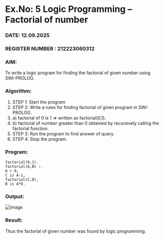 # Ex.No: 5   Logic Programming – Factorial of number   
### DATE: 12.09.2025                                                                          
### REGISTER NUMBER : 212223060312
### AIM: 
To  write  a logic program for finding the factorial of given number using SWI-PROLOG. 
### Algorithm:
1. STEP 1: Start the program
2. STEP 2:  Write a rules for finding factorial of given program in SWI-PROLOG.
3.   a)	factorial of 0 is 1 => written as factorial(0,1).
4.   b)	factorial of number greater than 0 obtained by recursively calling the factorial    function.
5. STEP 3: Run the program  to find answer of  query.
6. STEP 4: Stop the program.

### Program:
```
factorial(0,1).
factorial(A,B) :-
A > 0,
C is A-1,
factorial(C,D),  
B is A*D.
```


### Output:
![image](<img width="1919" height="1013" alt="Screenshot 2025-09-12 092947" src="https://github.com/user-attachments/assets/2ab663c8-abea-49e9-85cd-fbcc373e61c3" />)



### Result:
Thus the factorial of given number was found by logic programming. 

